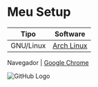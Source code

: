 # Meu Setup

Tipo            | Software
--------------- | ---------------
GNU/Linux       | [Arch Linux](https://www.archlinux.org/)

Navegador       | [Google Chrome](https://www.google.com/intl/pt-BR/chrome/)



![GitHub Logo](/imagens/wallpaper-01.jpg)
